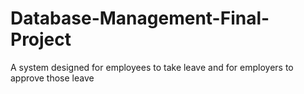 # Database-Management-Final-Project
A system designed for employees to take leave and for employers to approve those leave
